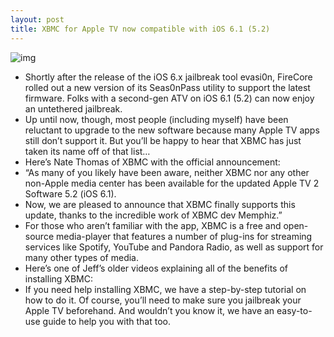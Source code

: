 ```yaml
---
layout: post
title: XBMC for Apple TV now compatible with iOS 6.1 (5.2)
---
```

![img](http://media.idownloadblog.com/wp-content/uploads/2012/01/Customization-XBMC.jpg)
* Shortly after the release of the iOS 6.x jailbreak tool evasi0n, FireCore rolled out a new version of its Seas0nPass utility to support the latest firmware. Folks with a second-gen ATV on iOS 6.1 (5.2) can now enjoy an untethered jailbreak.
* Up until now, though, most people (including myself) have been reluctant to upgrade to the new software because many Apple TV apps still don’t support it. But you’ll be happy to hear that XBMC has just taken its name off of that list…
* Here’s Nate Thomas of XBMC with the official announcement:
* “As many of you likely have been aware, neither XBMC nor any other non-Apple media center has been available for the updated Apple TV 2 Software 5.2 (iOS 6.1).
* Now, we are pleased to announce that XBMC finally supports this update, thanks to the incredible work of XBMC dev Memphiz.”
* For those who aren’t familiar with the app, XBMC is a free and open-source media-player that features a number of plug-ins for streaming services like Spotify, YouTube and Pandora Radio, as well as support for many other types of media.
* Here’s one of Jeff’s older videos explaining all of the benefits of installing XBMC:
* If you need help installing XBMC, we have a step-by-step tutorial on how to do it. Of course, you’ll need to make sure you jailbreak your Apple TV beforehand. And wouldn’t you know it, we have an easy-to-use guide to help you with that too.

